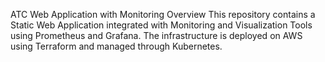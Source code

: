 ATC Web Application with Monitoring
Overview
This repository contains a Static Web Application integrated with Monitoring and Visualization Tools using Prometheus and Grafana. The infrastructure is deployed on AWS using Terraform and managed through Kubernetes.
